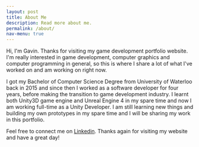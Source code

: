 ```yaml
---
layout: post
title: About Me
description: Read more about me.
permalink: /about/
nav-menu: true
---
```


Hi, I'm Gavin. Thanks for visiting my game development portfolio website. I'm really interested in game development, computer graphics and computer programming in general, so this is where I share a lot of what I've worked on and am working on right now.

I got my Bachelor of Computer Science Degree from University of Waterloo back in 2015 and since then I worked as a software developer for four years, before making the transition to game development industry. I learnt both Unity3D game engine and Unreal Engine 4 in my spare time and now I am working full-time as a Unity Developer. I am still learning new things and building my own prototypes in my spare time and I will be sharing my work in this portfolio.

Feel free to connect me on [Linkedin](https://www.linkedin.com/in/xiangyugavinluo/). Thanks again for visiting my website and have a great day!
